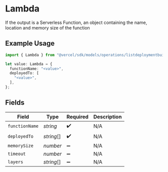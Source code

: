 # Lambda

If the output is a Serverless Function, an object containing the name, location and memory size of the function

## Example Usage

```typescript
import { Lambda } from "@vercel/sdk/models/operations/listdeploymentbuilds.js";

let value: Lambda = {
  functionName: "<value>",
  deployedTo: [
    "<value>",
  ],
};
```

## Fields

| Field              | Type               | Required           | Description        |
| ------------------ | ------------------ | ------------------ | ------------------ |
| `functionName`     | *string*           | :heavy_check_mark: | N/A                |
| `deployedTo`       | *string*[]         | :heavy_check_mark: | N/A                |
| `memorySize`       | *number*           | :heavy_minus_sign: | N/A                |
| `timeout`          | *number*           | :heavy_minus_sign: | N/A                |
| `layers`           | *string*[]         | :heavy_minus_sign: | N/A                |